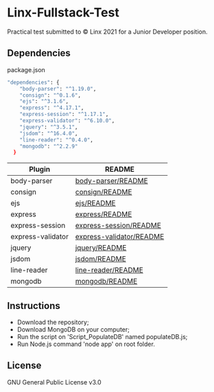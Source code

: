 # Linx-Fullstack-Test
 
Practical test submitted to © Linx 2021 for a Junior Developer position.

## Dependencies
package.json

```sh
"dependencies": {
    "body-parser": "^1.19.0",
    "consign": "^0.1.6",
    "ejs": "^3.1.6",
    "express": "^4.17.1",
    "express-session": "^1.17.1",
    "express-validator": "^6.10.0",
    "jquery": "^3.5.1",
    "jsdom": "^16.4.0",
    "line-reader": "^0.4.0",
    "mongodb": "^2.2.9"
  }
```
| Plugin            | README                                                                      |
| ------            | ------                                                                      |
| body-parser       | [body-parser/README](https://www.npmjs.com/package/body-parser)             | 
| consign           | [consign/README](https://www.npmjs.com/package/consign)                     |
| ejs               | [ejs/README](https://www.npmjs.com/package/ejs)                             |
| express           | [express/README](https://www.npmjs.com/package/express)                     |
| express-session   | [express-session/README](https://www.npmjs.com/package/express-session)     |
| express-validator | [express-validator/README](https://www.npmjs.com/package/express-validator) |
| jquery            | [jquery/README](https://www.npmjs.com/package/jquery)                       |
| jsdom             | [jsdom/README](https://www.npmjs.com/package/jsdom)                         |
| line-reader       | [line-reader/README](https://www.npmjs.com/package/line-reader)
| mongodb           | [mongodb/README](https://www.npmjs.com/package/mongodb)                     |


## Instructions
- Download the repository;
- Download MongoDB on your computer;
- Run the script on 'Script_PopulateDB' named populateDB.js;
- Run Node.js command 'node app' on root folder.

## License
GNU General Public License v3.0
